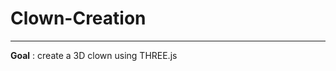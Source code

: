# Clown-Creation
---------------------------------------------
**Goal** : create a 3D clown using THREE.js
